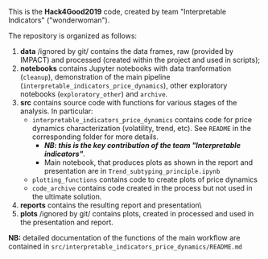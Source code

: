  This is the **Hack4Good2019** code, created by team "Interpretable Indicators" ("wonderwoman").

The repository is organized as follows:
1. **data** /ignored by git/ contains the data frames, raw (provided by IMPACT) and processed (created within the project and used in scripts); 
2. **notebooks** contains Jupyter notebooks with data tranformation (`cleanup`), demonstration of the main pipeline (`interpretable_indicators_price_dynamics`), other exploratory notebooks (`exploratory_other`) and `archive`.
3. **src** contains source code with functions for various stages of the analysis. In particular:
    * `interpretable_indicators_price_dynamics` contains code for price dynamics characterization (volatility, trend, etc). See `README` in the corresponding folder for more details. 
        * **_NB: this is the key contribution of the team "Interpretable indicators"_**.
        * Main notebook, that produces plots as shown in the report and presentation are in `Trend_subtyping_principle.ipynb`
    * `plotting_functions` contains code to create plots of price dynamics
    * `code_archive` contains code created in the process but not used in the ultimate solution.
4. **reports** contains the resulting report and presentation\
5. **plots** /ignored by git/ contains plots, created in processed and used in the presentation and report.


**NB:** detailed documentation of the functions of the main workflow are contained in `src/interpretable_indicators_price_dynamics/README.md`


